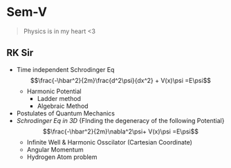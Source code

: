 # Sem-V
>Physics is in my heart <3 
## RK Sir
* Time independent Schrodinger Eq
$$\frac{-\hbar^2}{2m}\frac{d^2\psi}{dx^2} + V(x)\psi =E\psi$$
  * Harmonic Potential
    * Ladder method
    * Algebraic Method
* Postulates of Quantum Mechanics
* *Schrodinger Eq in 3D* {FInding the degeneracy of the following Potential}
  $$\frac{-\hbar^2}{2m}\nabla^2\psi+ V(x)\psi =E\psi$$
  * Infinite Well & Harmonic Osscilator (Cartesian Coordinate)
  * Angular Momentum
  * Hydrogen Atom problem
    
